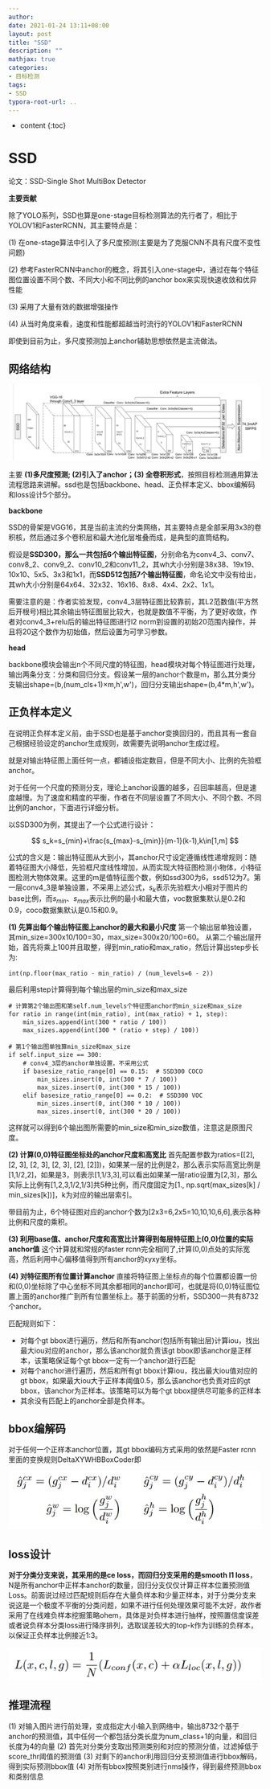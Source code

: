 ```yaml
---
author: 
date: 2021-01-24 13:11+08:00
layout: post
title: "SSD"
description: ""
mathjax: true
categories:
- 目标检测
tags:
- SSD
typora-root-url: ..
---
```


* content
{:toc}

# SSD

论文：SSD-Single Shot MultiBox Detector

**主要贡献**

除了YOLO系列，SSD也算是one-stage目标检测算法的先行者了，相比于YOLOV1和FasterRCNN，其主要特点是：

(1) 在one-stage算法中引入了多尺度预测(主要是为了克服CNN不具有尺度不变性问题) 

(2) 参考FasterRCNN中anchor的概念，将其引入one-stage中，通过在每个特征图位置设置不同个数、不同大小和不同比例的anchor box来实现快速收敛和优异性能 

(3) 采用了大量有效的数据增强操作  

(4) 从当时角度来看，速度和性能都超越当时流行的YOLOV1和FasterRCNN

即使到目前为止，多尺度预测加上anchor辅助思想依然是主流做法。

## 网络结构

![](/assets/objectdetection/img/2/ssd-1.png)

主要 **(1)多尺度预测; (2)引入了anchor；(3) 全卷积形式**，按照目标检测通用算法流程思路来讲解。ssd也是包括backbone、head、正负样本定义、bbox编解码和loss设计5个部分。

**backbone**

SSD的骨架是VGG16，其是当前主流的分类网络，其主要特点是全部采用3x3的卷积核，然后通过多个卷积层和最大池化层堆叠而成，是典型的直筒结构。

假设是**SSD300，那么一共包括6个输出特征图**，分别命名为conv4_3、conv7、conv8_2、conv9_2、conv10_2和conv11_2，其wh大小分别是38x38、19x19、10x10、5x5、3x3和1x1，而**SSD512包括7个输出特征图**，命名论文中没有给出，其wh大小分别是64x64、32x32、16x16、8x8、4x4、2x2、1x1。

需要注意的是：作者实验发现，conv4_3层特征图比较靠前，其L2范数值(平方然后开根号)相比其余输出特征图层比较大，也就是数值不平衡，为了更好收敛，作者对conv4_3+relu后的输出特征图进行l2 norm到设置的初始20范围内操作，并且将20这个数作为初始值，然后设置为可学习参数。

**head**

backbone模块会输出n个不同尺度的特征图，head模块对每个特征图进行处理，输出两条分支：分类和回归分支。假设某一层的anchor个数是m，那么其分类分支输出shape=(b,(num_cls+1)×m,h',w')，回归分支输出shape=(b,4*m,h',w')。

## 正负样本定义

在说明正负样本定义前，由于SSD也是基于anchor变换回归的，而且其有一套自己根据经验设定的anchor生成规则，故需要先说明anchor生成过程。

就是对输出特征图上面任何一点，都铺设指定数目，但是不同大小、比例的先验框anchor。

对于任何一个尺度的预测分支，理论上anchor设置的越多，召回率越高，但是速度越慢。为了速度和精度的平衡，作者在不同层设置了不同大小、不同个数、不同比例的anchor，下面进行详细分析。

以SSD300为例，其提出了一个公式进行设计： 


$$
s_k=s_{min}+\frac{s_{max}-s_{min}}{m-1}(k-1),k\in[1,m]
$$


公式的含义是：输出特征图从大到小，其anchor尺寸设定遵循线性递增规则：随着特征图大小降低，先验框尺度线性增加，从而实现大特征图检测小物体，小特征图检测大物体效果。这里的m是值特征图个数，例如ssd300为6，ssd512为7。第一层conv4_3是单独设置，不采用上述公式，$s_k$表示先验框大小相对于图片的base比例，而$s_{min}$、$s_{max}$表示比例的最小和最大值，voc数据集默认是0.2和0.9，coco数据集默认是0.15和0.9。

**(1) 先算出每个输出特征图上anchor的最大和最小尺度** 
 第一个输出层单独设置，其min_size=300x10/100=30，max_size=300x20/100=60。 
 从第二个输出层开始，首先将乘上100并且取整，得到min_ratio和max_ratio，然后计算出step步长为:

```
int(np.floor(max_ratio - min_ratio) / (num_levels=6 - 2))
```

最后利用step计算得到每个输出层的min_size和max_size

```
# 计算第2个输出图和第self.num_levels个特征图anchor的min_size和max_size
for ratio in range(int(min_ratio), int(max_ratio) + 1, step):
    min_sizes.append(int(300 * ratio / 100))
    max_sizes.append(int(300 * (ratio + step) / 100))

# 第1个输出图单独算min_size和max_size
if self.input_size == 300:
    # conv4_3层的anchor单独设置，不采用公式
    if basesize_ratio_range[0] == 0.15:  # SSD300 COCO
        min_sizes.insert(0, int(300 * 7 / 100))
        max_sizes.insert(0, int(300 * 15 / 100))
    elif basesize_ratio_range[0] == 0.2:  # SSD300 VOC
        min_sizes.insert(0, int(300 * 10 / 100))
        max_sizes.insert(0, int(300 * 20 / 100))
```

这样就可以得到6个输出图所需要的min_size和min_size数值，注意这是原图尺度。

**(2) 计算(0,0)特征图坐标处的anchor尺度和高宽比** 
 首先配置参数为ratios=[[2], [2, 3], [2, 3], [2, 3], [2], [2]])，如果某一层的比例是2，那么表示实际高宽比例是[1,1/2,2]，如果是3，则表示[1,1/3,3],可以看出如果某一层ratio设置为[2,3]，那么实际上比例有[1,2,3,1/2,1/3]共5种比例，而尺度固定为[1., np.sqrt(max_sizes[k] / min_sizes[k])]，k为对应的输出层索引。

带目前为止，6个特征图对应的anchor个数为[2x3=6,2x5=10,10,10,6,6],表示各种比例和尺度的乘积。

**(3) 利用base值、anchor尺度和高宽比计算得到每层特征图上(0,0)位置的实际anchor值** 
 这个计算就和常规的faster rcnn完全相同了,计算(0,0)点处的实际宽高，然后利用中心偏移值得到所有anchor的xyxy坐标。

**(4) 对特征图所有位置计算anchor** 
 直接将特征图上坐标点的每个位置都设置一份和(0,0)坐标除了中心坐标不同其余都相同的anchor即可，也就是将(0,0)特征图位置上面的anchor推广到所有位置坐标上。基于前面的分析，SSD300一共有8732个anchor。

匹配规则如下：

- 对每个gt bbox进行遍历，然后和所有anchor(包括所有输出层)计算iou，找出最大iou对应的anchor，那么该anchor就负责该gt bbox即该anchor是正样本，该策略保证每个gt bbox一定有一个anchor进行匹配
- 对每个anchor进行遍历，然后和所有gt bbox计算iou，找出最大iou值对应的gt  bbox，如果最大iou大于正样本阈值0.5，那么该anchor也负责对应的gt bbox，该anchor为正样本。该策略可以为每个gt  bbox提供尽可能多的正样本
- 其余没有匹配上的anchor全部是负样本。

## bbox编解码

对于任何一个正样本anchor位置，其gt bbox编码方式采用的依然是Faster rcnn里面的变换规则DeltaXYWHBBoxCoder即 



![](/assets/objectdetection/img/2/ssd-3.png)

## loss设计

**对于分类分支来说，其采用的是ce loss，而回归分支采用的是smooth l1 loss**，N是所有anchor中正样本anchor的数量，回归分支仅仅计算正样本位置预测值Loss。前面说过经过匹配规则后存在大量负样本和少量正样本，对于分类分支来说这是一个极度不平衡的分类问题，如果不进行任何处理效果可能不太好，故作者采用了在线难负样本挖掘策略ohem，具体是对负样本进行抽样，按照置信度误差或者说负样本分类loss进行降序排列，选取误差较大的top-k作为训练的负样本，以保证正负样本比例接近1:3。



![](/assets/objectdetection/img/2/ssd-4.png)

## 推理流程

(1) 对输入图片进行前处理，变成指定大小输入到网络中，输出8732个基于anchor的预测值，其中任何一个都包括分类长度为num_class+1的向量，和回归长度为4的向量 
(2) 首先对分类分支取出预测类别和对应的预测分值，过滤掉低于score_thr阈值的预测值 
(3) 对剩下的anchor利用回归分支预测值进行bbox解码，得到实际预测bbox值 
(4) 对所有bbox按照类别进行nms操作，得到最终预测bbox和类别信息